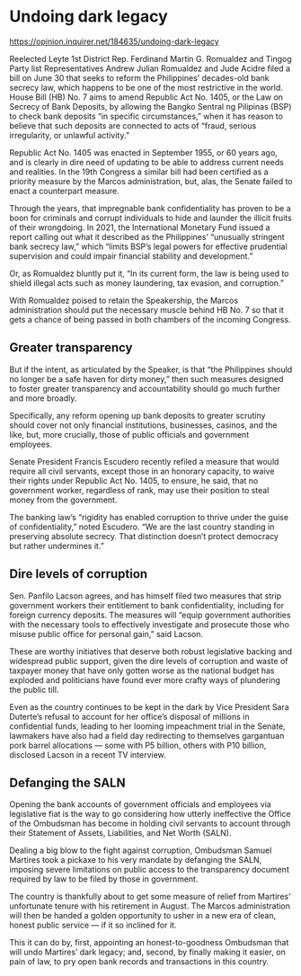 # Undoing dark legacy

https://opinion.inquirer.net/184635/undoing-dark-legacy



Reelected Leyte 1st District Rep. Ferdinand Martin G. Romualdez and Tingog Party list Representatives Andrew Julian Romualdez and Jude Acidre filed a bill on June 30 that seeks to reform the Philippines’ decades-old bank secrecy law, which happens to be one of the most restrictive in the world. House Bill (HB) No. 7 aims to amend Republic Act No. 1405, or the Law on Secrecy of Bank Deposits, by allowing the Bangko Sentral ng Pilipinas (BSP) to check bank deposits “in specific circumstances,” when it has reason to believe that such deposits are connected to acts of “fraud, serious irregularity, or unlawful activity.”

Republic Act No. 1405 was enacted in September 1955, or 60 years ago, and is clearly in dire need of updating to be able to address current needs and realities. In the 19th Congress a similar bill had been certified as a priority measure by the Marcos administration, but, alas, the Senate failed to enact a counterpart measure.

Through the years, that impregnable bank confidentiality has proven to be a boon for criminals and corrupt individuals to hide and launder the illicit fruits of their wrongdoing. In 2021, the International Monetary Fund issued a report calling out what it described as the Philippines’ “unusually stringent bank secrecy law,” which “limits BSP’s legal powers for effective prudential supervision and could impair financial stability and development.”

Or, as Romualdez bluntly put it, “In its current form, the law is being used to shield illegal acts such as money laundering, tax evasion, and corruption.”

With Romualdez poised to retain the Speakership, the Marcos administration should put the necessary muscle behind HB No. 7 so that it gets a chance of being passed in both chambers of the incoming Congress.



##  Greater transparency



But if the intent, as articulated by the Speaker, is that “the Philippines should no longer be a safe haven for dirty money,” then such measures designed to foster greater transparency and accountability should go much further and more broadly.

Specifically, any reform opening up bank deposits to greater scrutiny should cover not only financial institutions, businesses, casinos, and the like, but, more crucially, those of public officials and government employees.

Senate President Francis Escudero recently refiled a measure that would require all civil servants, except those in an honorary capacity, to waive their rights under Republic Act No. 1405, to ensure, he said, that no government worker, regardless of rank, may use their position to steal money from the government. 

The banking law’s “rigidity has enabled corruption to thrive under the guise of confidentiality,” noted Escudero. “We are the last country standing in preserving absolute secrecy. That distinction doesn’t protect democracy but rather undermines it.”



##  Dire levels of corruption



Sen. Panfilo Lacson agrees, and has himself filed two measures that strip government workers their entitlement to bank confidentiality, including for foreign currency deposits. The measures will “equip government authorities with the necessary tools to effectively investigate and prosecute those who misuse public office for personal gain,” said Lacson.

These are worthy initiatives that deserve both robust legislative backing and widespread public support, given the dire levels of corruption and waste of taxpayer money that have only gotten worse as the national budget has exploded and politicians have found ever more crafty ways of plundering the public till.

Even as the country continues to be kept in the dark by Vice President Sara Duterte’s refusal to account for her office’s disposal of millions in confidential funds, leading to her looming impeachment trial in the Senate, lawmakers have also had a field day redirecting to themselves gargantuan pork barrel allocations — some with P5 billion, others with P10 billion, disclosed Lacson in a recent TV interview.



##  Defanging the SALN



Opening the bank accounts of government officials and employees via legislative fiat is the way to go considering how utterly ineffective the Office of the Ombudsman has become in holding civil servants to account through their Statement of Assets, Liabilities, and Net Worth (SALN).

Dealing a big blow to the fight against corruption, Ombudsman Samuel Martires took a pickaxe to his very mandate by defanging the SALN, imposing severe limitations on public access to the transparency document required by law to be filed by those in government.

The country is thankfully about to get some measure of relief from Martires’ unfortunate tenure with his retirement in August. The Marcos administration will then be handed a golden opportunity to usher in a new era of clean, honest public service — if it so inclined for it.

This it can do by, first, appointing an honest-to-goodness Ombudsman that will undo Martires’ dark legacy; and, second, by finally making it easier, on pain of law, to pry open bank records and transactions in this country.